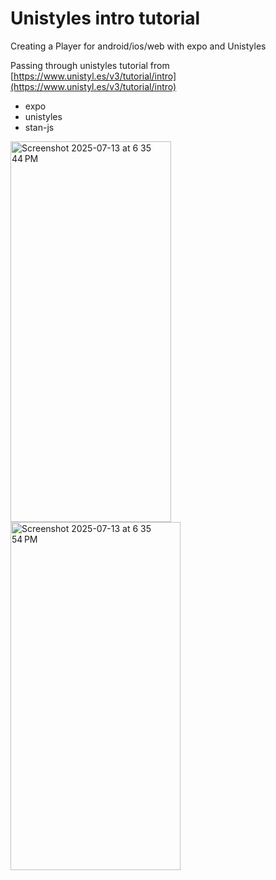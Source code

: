 # Unistyles intro tutorial

Creating a Player for android/ios/web with expo and Unistyles

Passing through unistyles tutorial from [https://www.unistyl.es/v3/tutorial/intro](https://www.unistyl.es/v3/tutorial/intro)

- expo
- unistyles
- stan-js


<img width="257" height="609" alt="Screenshot 2025-07-13 at 6 35 44 PM" src="https://github.com/user-attachments/assets/072a0040-81a5-4416-9e8f-68c998fc17cf" />
<img width="272" height="557" alt="Screenshot 2025-07-13 at 6 35 54 PM" src="https://github.com/user-attachments/assets/f570f761-9a17-4ce0-a3c3-afd7fbe6b5a8" />
